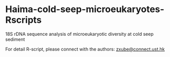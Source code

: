 # Haima-cold-seep-microeukaryotes-Rscripts
18S rDNA sequence analysis of microeukaryotic diversity at cold seep sediment

For detail R-script, please connect with the authors: zxube@connect.ust.hk
